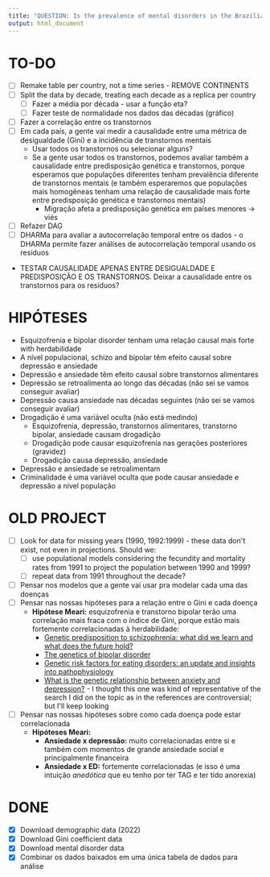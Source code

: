 ```yaml
---
title: "QUESTION: Is the prevalence of mental disorders in the Brazilian population caused by social inequality?"
output: html_document
---
```


# TO-DO

-   [ ] Remake table per country, not a time series - REMOVE CONTINENTS
-   [ ] Split the data by decade, treating each decade as a replica per country
    -   [ ] Fazer a média por década - usar a função eta?
    -   [ ] Fazer teste de normalidade nos dados das décadas (gráfico)
- [ ] Fazer a correlação entre os transtornos
-   [ ] Em cada país, a gente vai medir a causalidade entre uma métrica de desigualdade (Gini) e a incidência de transtornos mentais
    -   Usar todos os transtornos ou selecionar alguns?
    -   Se a gente usar todos os transtornos, podemos avaliar também a causalidade entre predisposição genética e transtornos, porque esperamos que populações diferentes tenham prevalência diferente de transtornos mentais (e também esperaremos que populações mais homogêneas tenham uma relação de causalidade mais forte entre predisposição genética e transtornos mentais)
        - Migração afeta a predisposição genética em países menores -> viés
-   [ ] Refazer DAG
-   [ ] DHARMa para avaliar a autocorrelação temporal entre os dados - o DHARMa permite fazer análises de autocorrelação temporal usando os resíduos
- TESTAR CAUSALIDADE APENAS ENTRE DESIGUALDADE E PREDISPOSIÇÃO E OS TRANSTORNOS. Deixar a causalidade entre os transtornos para os resíduos?

# HIPÓTESES

- Esquizofrenia e bipolar disorder tenham uma relação causal mais forte with herdabilidade
- A nível populacional, schizo and bipolar têm efeito causal sobre depressão e ansiedade
- Depressão e ansiedade têm efeito causal sobre transtornos alimentares
- Depressão se retroalimenta ao longo das décadas (não sei se vamos conseguir avaliar)
- Depressão causa ansiedade nas décadas seguintes (não sei se vamos conseguir avaliar)
- Drogadição é uma variável oculta (não está medindo)
    - Esquizofrenia, depressão, transtornos alimentares, transtorno bipolar, ansiedade causam drogadição
    - Drogadição pode causar esquizofrenia nas gerações posteriores (gravidez)
    - Drogadição causa depressão, ansiedade
- Depressão e ansiedade se retroalimentam
- Criminalidade é uma variável oculta que pode causar ansiedade e depressão a nível população

# OLD PROJECT

-   [ ] Look for data for missing years (1990, 1992:1999) - these data don't exist, not even in projections. Should we:
    -   [ ] use populational models considering the fecundity and mortality rates from 1991 to project the population between 1990 and 1999?
    -   [ ] repeat data from 1991 throughout the decade?
-   [ ] Pensar nos modelos que a gente vai usar pra modelar cada uma das doenças
-   [ ] Pensar nas nossas hipóteses para a relação entre o Gini e cada doença
    -   **Hipótese Meari:** esquizofrenia e transtorno bipolar terão uma correlação mais fraca com o índice de Gini, porque estão mais fortemente correlacionadas à herdabilidade:
        -   [Genetic predisposition to schizophrenia: what did we learn and what does the future hold?](https://www.researchgate.net/profile/Karoly-Mirnics/publication/51902468_Vereczkei_A_Mirnics_K_Genetic_predisposition_to_schizophrenia_what_did_we_learn_and_what_does_the_future_hold_Neuropsychopharmacol_Hung_13_205-210/links/0fcfd505893f028661000000/Vereczkei-A-Mirnics-K-Genetic-predisposition-to-schizophrenia-what-did-we-learn-and-what-does-the-future-hold-Neuropsychopharmacol-Hung-13-205-210.pdf)
        -   [The genetics of bipolar disorder](https://www.nature.com/articles/s41380-019-0634-7)
        -   [Genetic risk factors for eating disorders: an update and insights into pathophysiology](https://journals.sagepub.com/doi/full/10.1177/2045125318814734)
        -   [What is the genetic relationship between anxiety and depression?](https://onlinelibrary.wiley.com/doi/full/10.1002/ajmg.c.30171) - I thought this one was kind of representative of the search I did on the topic as in the references are controversial; but I'll keep looking
-   [ ] Pensar nas nossas hipóteses sobre como cada doença pode estar correlacionada
    -   **Hipóteses Meari:**
        -   **Ansiedade x depressão:** muito correlacionadas entre si e também com momentos de grande ansiedade social e principalmente financeira
        -   **Ansiedade x ED:** fortemente correlacionadas (e isso é uma intuição *anedótica* que eu tenho por ter TAG e ter tido anorexia)

# DONE

-   [x] Download demographic data (2022)
-   [x] Download Gini coefficient data
-   [x] Download mental disorder data
-   [x] Combinar os dados baixados em uma única tabela de dados para análise
